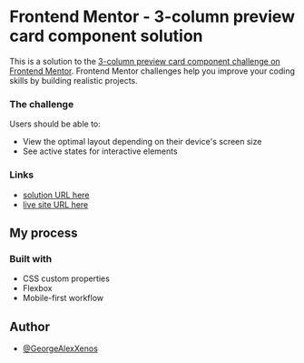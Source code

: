 # Frontend Mentor - 3-column preview card component solution

This is a solution to the [3-column preview card component challenge on Frontend Mentor](https://www.frontendmentor.io/challenges/3column-preview-card-component-pH92eAR2-). Frontend Mentor challenges help you improve your coding skills by building realistic projects.

### The challenge

Users should be able to:

- View the optimal layout depending on their device's screen size
- See active states for interactive elements

### Links

- [solution URL here](https://github.com/GeorgeAlexXenos/frontendmentor_3-column-preview-card-component)
- [live site URL here](https://georgealexxenos.github.io/frontendmentor_3-column-preview-card-component/)

## My process

### Built with

- CSS custom properties
- Flexbox
- Mobile-first workflow

## Author

- [@GeorgeAlexXenos](https://www.frontendmentor.io/profile/GeorgeAlexXenos)
